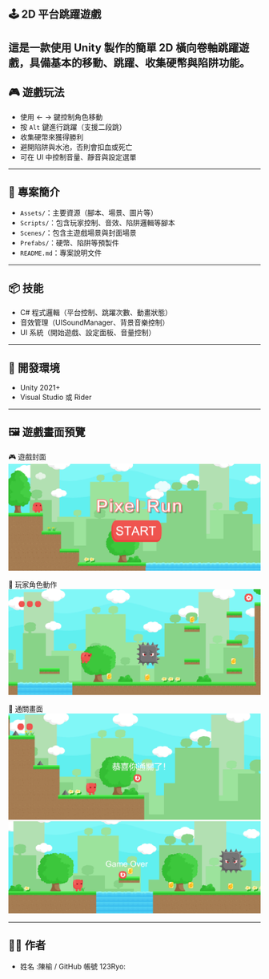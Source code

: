 ## 🕹️ 2D 平台跳躍遊戲

## 這是一款使用 Unity 製作的簡單 2D 橫向卷軸跳躍遊戲，具備基本的移動、跳躍、收集硬幣與陷阱功能。

## 🎮 遊戲玩法

- 使用 ← → 鍵控制角色移動
- 按 `Alt` 鍵進行跳躍（支援二段跳）
- 收集硬幣來獲得勝利
- 避開陷阱與水池，否則會扣血或死亡
- 可在 UI 中控制音量、靜音與設定選單

---

## 📂 專案簡介

- `Assets/`：主要資源（腳本、場景、圖片等）
- `Scripts/`：包含玩家控制、音效、陷阱邏輯等腳本
- `Scenes/`：包含主遊戲場景與封面場景
- `Prefabs/`：硬幣、陷阱等預製件
- `README.md`：專案說明文件

---

## 📦 技能

- C# 程式邏輯（平台控制、跳躍次數、動畫狀態）
- 音效管理（UISoundManager、背景音樂控制）
- UI 系統（開始遊戲、設定面板、音量控制）

---

## 🔧 開發環境

- Unity 2021+
- Visual Studio 或 Rider

---

## 🖼️ 遊戲畫面預覽

🎮 遊戲封面
![遊戲封面](Images/遊戲封面.png)

🏃 玩家角色動作
![角色跳躍](Images/角色跳躍.png)

🏁 通關畫面
![通關](Images/遊戲通關.png)
![失敗](Images/遊戲失敗.png)

---

## 👨‍💻 作者

- 姓名 :陳榆 / GitHub 帳號 123Ryo:
